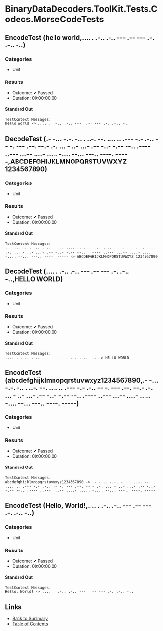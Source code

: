 # BinaryDataDecoders.ToolKit.Tests.Codecs.MorseCodeTests

## EncodeTest (hello world,.... . .-.. .-.. ---  .-- --- .-. .-.. -..)

### Categories

* Unit

### Results

* Outcome: ✔ Passed
* Duration: 00:00:00.00

#### Standard Out

```
TestContext Messages:
hello world -> .... . .-.. .-.. ---  .-- --- .-. .-.. -..
```

## DecodeTest (.- -... -.-. -.. . ..-. --. .... .. .--- -.- .-.. -- -. --- .--. --.- .-. ... - ..- ...- .-- -..- -.-- --..  .---- ..--- ...-- ....- ..... -.... --... ---.. ----. -----,ABCDEFGHIJKLMNOPQRSTUVWXYZ 1234567890)

### Categories

* Unit

### Results

* Outcome: ✔ Passed
* Duration: 00:00:00.00

#### Standard Out

```
TestContext Messages:
.- -... -.-. -.. . ..-. --. .... .. .--- -.- .-.. -- -. --- .--. --.- .-. ... - ..- ...- .-- -..- -.-- --..  .---- ..--- ...-- ....- ..... -.... --... ---.. ----. ----- -> ABCDEFGHIJKLMNOPQRSTUVWXYZ 1234567890
```

## DecodeTest (.... . .-.. .-.. ---  .-- --- .-. .-.. -..,HELLO WORLD)

### Categories

* Unit

### Results

* Outcome: ✔ Passed
* Duration: 00:00:00.00

#### Standard Out

```
TestContext Messages:
.... . .-.. .-.. ---  .-- --- .-. .-.. -.. -> HELLO WORLD
```

## EncodeTest (abcdefghijklmnopqrstuvwxyz1234567890,.- -... -.-. -.. . ..-. --. .... .. .--- -.- .-.. -- -. --- .--. --.- .-. ... - ..- ...- .-- -..- -.-- --.. .---- ..--- ...-- ....- ..... -.... --... ---.. ----. -----)

### Categories

* Unit

### Results

* Outcome: ✔ Passed
* Duration: 00:00:00.00

#### Standard Out

```
TestContext Messages:
abcdefghijklmnopqrstuvwxyz1234567890 -> .- -... -.-. -.. . ..-. --. .... .. .--- -.- .-.. -- -. --- .--. --.- .-. ... - ..- ...- .-- -..- -.-- --.. .---- ..--- ...-- ....- ..... -.... --... ---.. ----. -----
```

## EncodeTest (Hello, World!,.... . .-.. .-.. ---  .-- --- .-. .-.. -..)

### Categories

* Unit

### Results

* Outcome: ✔ Passed
* Duration: 00:00:00.00

#### Standard Out

```
TestContext Messages:
Hello, World! -> .... . .-.. .-.. ---  .-- --- .-. .-.. -..
```

## Links

* [Back to Summary](../Summary.md)
* [Table of Contents](../../TOC.md)
